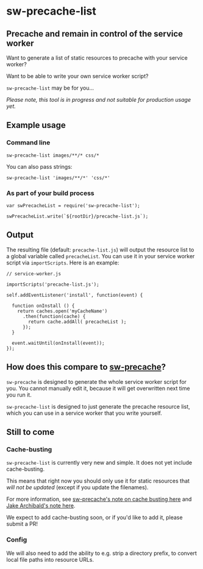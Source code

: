 # sw-precache-list

## Precache and remain in control of the service worker

Want to generate a list of static resources to precache with your service worker?

Want to be able to write your own service worker script?

`sw-precache-list` may be for you...

_Please note, this tool is in progress and not suitable for production usage yet._


## Example usage

### Command line

```
sw-precache-list images/**/* css/*
```

You can also pass strings:

```
sw-precache-list 'images/**/*' 'css/*'
```

### As part of your build process

```
var swPrecacheList = require('sw-precache-list');

swPrecacheList.write(`${rootDir}/precache-list.js`);
```

## Output

The resulting file (default: `precache-list.js`) will output the resource list to a global variable 
called `precacheList`. You can use it in your service worker script via `importScripts`. Here is an 
example:

```
// service-worker.js

importScripts('precache-list.js');

self.addEventListener('install', function(event) {

  function onInstall () {
    return caches.open('myCacheName')
      .then(function(cache) {
        return cache.addAll( precacheList );
      });
  }

  event.waitUntil(onInstall(event));
});
```

## How does this compare to [sw-precache](https://github.com/GoogleChrome/sw-precache)?

`sw-precache` is designed to generate the whole service worker script for you. You cannot manually
edit it, because it will get overwritten next time you run it.

`sw-precache-list` is designed to just generate the precache resource list, which you can use
in a service worker that you write yourself.


## Still to come

### Cache-busting

`sw-precache-list` is currently very new and simple. It does not yet include cache-busting.

This means that right now you should only use it for static resources that _will not
be updated_ (except if you update the filenames).

For more information, see [sw-precache's note on cache busting here](https://github.com/GoogleChrome/sw-precache/#user-content-dontcachebusturlsmatching-regex)
and [Jake Archibald's note here](https://jakearchibald.com/2016/caching-best-practices/#a-service-worker-can-extend-the-life-of-these-bugs).

We expect to add cache-busting soon, or if you'd like to add it, please submit a PR!

### Config

We will also need to add the ability to e.g. strip a directory prefix, to convert local file paths
into resource URLs.
